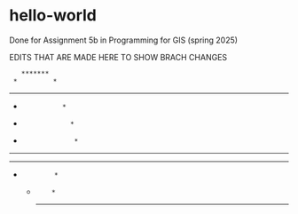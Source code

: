 # hello-world
Done for Assignment 5b in Programming for GIS (spring 2025)



EDITS THAT ARE MADE HERE TO SHOW BRACH CHANGES

       *******       
     *         *     
   *   *     *   *   
  *               *  
 *                 * 
 *                  * 
 *    *       *    * 
  *      ***      *  
   *             *   
     *         *     
        *****       

